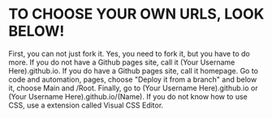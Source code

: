 # TO CHOOSE YOUR OWN URLS, LOOK BELOW!
First, you can not just fork it.
Yes, you need to fork it, but you have to do more.
If you do not have a Github pages site, call it (Your Username Here).github.io.
If you do have a Github pages site, call it homepage.
Go to code and automation, pages, choose "Deploy it from a branch" and below it, choose Main and /Root.
Finally, go to (Your Username Here).github.io or (Your Username Here).github.io/(Name).
If you do not know how to use CSS, use a extension called Visual CSS Editor.
